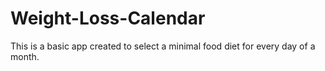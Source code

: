 # Weight-Loss-Calendar
This is a basic app created to select a minimal food diet for every day of a month.
